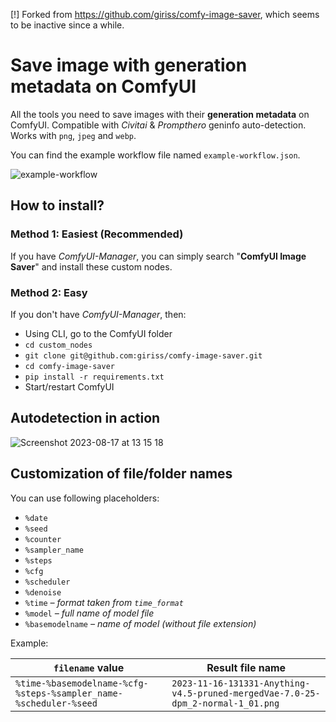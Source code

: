[!] Forked from https://github.com/giriss/comfy-image-saver, which seems to be inactive since a while.

# Save image with generation metadata on ComfyUI

All the tools you need to save images with their **generation metadata** on ComfyUI. Compatible with *Civitai* & *Prompthero* geninfo auto-detection. Works with `png`, `jpeg` and `webp`.

You can find the example workflow file named `example-workflow.json`.

![example-workflow](https://github.com/giriss/comfy-image-saver/assets/2811408/e231237b-f91a-4679-b3ae-2618080c8e39)

## How to install?

### Method 1: Easiest (Recommended)
If you have *ComfyUI-Manager*, you can simply search "**ComfyUI Image Saver**" and install these custom nodes.


### Method 2: Easy
If you don't have *ComfyUI-Manager*, then:
- Using CLI, go to the ComfyUI folder
- `cd custom_nodes`
- `git clone git@github.com:giriss/comfy-image-saver.git`
- `cd comfy-image-saver`
- `pip install -r requirements.txt`
- Start/restart ComfyUI

## Autodetection in action

![Screenshot 2023-08-17 at 13 15 18](https://github.com/giriss/comfy-image-saver/assets/2811408/785f2475-8f9a-45c9-9d38-855161a98495)

## Customization of file/folder names

You can use following placeholders:

- `%date`
- `%seed`
- `%counter`
- `%sampler_name`
- `%steps`
- `%cfg`
- `%scheduler`
- `%denoise`
- `%time` *– format taken from `time_format`*
- `%model` *– full name of model file*
- `%basemodelname` *– name of model (without file extension)*

Example:

| `filename` value | Result file name |
| --- | --- |
| `%time-%basemodelname-%cfg-%steps-%sampler_name-%scheduler-%seed` | `2023-11-16-131331-Anything-v4.5-pruned-mergedVae-7.0-25-dpm_2-normal-1_01.png` |
